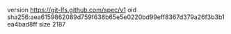 version https://git-lfs.github.com/spec/v1
oid sha256:aea6159862089d759f638b65e5e0220bd99eff8367d379a26f3b3b1ea4bad8ff
size 2187
